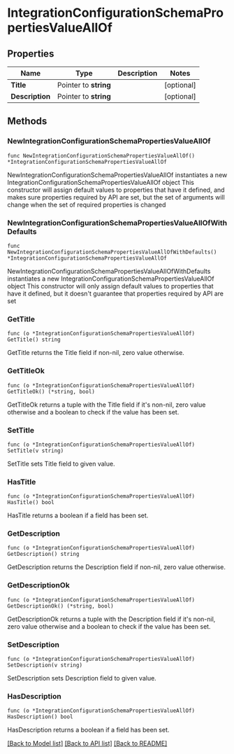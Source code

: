 # IntegrationConfigurationSchemaPropertiesValueAllOf

## Properties

Name | Type | Description | Notes
------------ | ------------- | ------------- | -------------
**Title** | Pointer to **string** |  | [optional] 
**Description** | Pointer to **string** |  | [optional] 

## Methods

### NewIntegrationConfigurationSchemaPropertiesValueAllOf

`func NewIntegrationConfigurationSchemaPropertiesValueAllOf() *IntegrationConfigurationSchemaPropertiesValueAllOf`

NewIntegrationConfigurationSchemaPropertiesValueAllOf instantiates a new IntegrationConfigurationSchemaPropertiesValueAllOf object
This constructor will assign default values to properties that have it defined,
and makes sure properties required by API are set, but the set of arguments
will change when the set of required properties is changed

### NewIntegrationConfigurationSchemaPropertiesValueAllOfWithDefaults

`func NewIntegrationConfigurationSchemaPropertiesValueAllOfWithDefaults() *IntegrationConfigurationSchemaPropertiesValueAllOf`

NewIntegrationConfigurationSchemaPropertiesValueAllOfWithDefaults instantiates a new IntegrationConfigurationSchemaPropertiesValueAllOf object
This constructor will only assign default values to properties that have it defined,
but it doesn't guarantee that properties required by API are set

### GetTitle

`func (o *IntegrationConfigurationSchemaPropertiesValueAllOf) GetTitle() string`

GetTitle returns the Title field if non-nil, zero value otherwise.

### GetTitleOk

`func (o *IntegrationConfigurationSchemaPropertiesValueAllOf) GetTitleOk() (*string, bool)`

GetTitleOk returns a tuple with the Title field if it's non-nil, zero value otherwise
and a boolean to check if the value has been set.

### SetTitle

`func (o *IntegrationConfigurationSchemaPropertiesValueAllOf) SetTitle(v string)`

SetTitle sets Title field to given value.

### HasTitle

`func (o *IntegrationConfigurationSchemaPropertiesValueAllOf) HasTitle() bool`

HasTitle returns a boolean if a field has been set.

### GetDescription

`func (o *IntegrationConfigurationSchemaPropertiesValueAllOf) GetDescription() string`

GetDescription returns the Description field if non-nil, zero value otherwise.

### GetDescriptionOk

`func (o *IntegrationConfigurationSchemaPropertiesValueAllOf) GetDescriptionOk() (*string, bool)`

GetDescriptionOk returns a tuple with the Description field if it's non-nil, zero value otherwise
and a boolean to check if the value has been set.

### SetDescription

`func (o *IntegrationConfigurationSchemaPropertiesValueAllOf) SetDescription(v string)`

SetDescription sets Description field to given value.

### HasDescription

`func (o *IntegrationConfigurationSchemaPropertiesValueAllOf) HasDescription() bool`

HasDescription returns a boolean if a field has been set.


[[Back to Model list]](../README.md#documentation-for-models) [[Back to API list]](../README.md#documentation-for-api-endpoints) [[Back to README]](../README.md)



